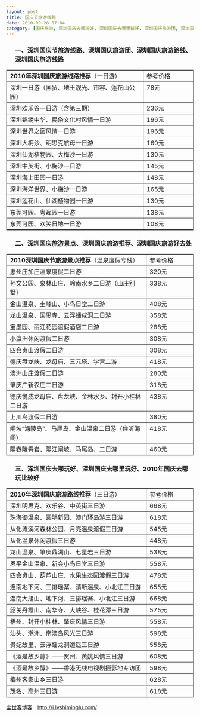 ```yaml
---
layout: post
title: 国庆节旅游线路
date: 2010-09-28 07:04
category: [国庆旅游, 深圳国庆去哪玩好, 深圳国庆去哪里玩好, 深圳国庆旅游团, 深圳国庆旅游好去处, 深圳国庆旅游推荐, 深圳国庆旅游景点, 深圳国庆旅游线路, 深圳国庆旅游路线, 生命痕迹]
---
```

<ol>
<h3>一、深圳国庆节旅游线路、深圳国庆旅游团、深圳国庆旅游路线、深圳国庆旅游线路</h3>
</ol>
<table border="1" cellspacing="0" cellpadding="0" width="541">
<tbody>
<tr>
<td width="408" valign="top"><strong>2010年深圳国庆旅游线路推荐</strong>（一日游）</td>
<td width="133" valign="top">参考价格</td>
</tr>
<tr>
<td width="408" valign="top">深圳一日游（国贸、地王观光、市容、莲花山公园）</td>
<td width="133" valign="top">78元</td>
</tr>
<tr>
<td width="408" valign="top">深圳欢乐谷一日游（含第三期）</td>
<td width="133" valign="top">236元</td>
</tr>
<tr>
<td width="408" valign="top">深圳锦绣中华、民俗文化村风情一日游</td>
<td width="133" valign="top">196元</td>
</tr>
<tr>
<td width="408" valign="top">深圳世界之窗风情一日游</td>
<td width="133" valign="top">196元</td>
</tr>
<tr>
<td width="408" valign="top">深圳大梅沙、明思克航母一日游</td>
<td width="133" valign="top">160元</td>
</tr>
<tr>
<td width="408" valign="top">深圳仙湖植物园、大梅沙一日游</td>
<td width="133" valign="top">130元</td>
</tr>
<tr>
<td width="408" valign="top">深圳中英街、小梅沙一日游</td>
<td width="133" valign="top">145元</td>
</tr>
<tr>
<td width="408" valign="top">深圳海上田园一日游</td>
<td width="133" valign="top">148元</td>
</tr>
<tr>
<td width="408" valign="top">深圳海洋世界、小梅沙一日游</td>
<td width="133" valign="top">165元</td>
</tr>
<tr>
<td width="408" valign="top">深圳莲花山、仙湖植物园一日游</td>
<td width="133" valign="top">130元</td>
</tr>
<tr>
<td width="408" valign="top">东莞可园、粤晖园一日游</td>
<td width="133" valign="top">138元</td>
</tr>
<tr>
<td width="408" valign="top">东莞可园、欢笑日地一日游</td>
<td width="133" valign="top">108元</td>
</tr>
</tbody>
</table>
<ol>
<h3>二、深圳国庆旅游景点、深圳国庆旅游推荐、深圳国庆旅游好去处</h3>
</ol>
<table border="1" cellspacing="0" cellpadding="0" width="529">
<tbody>
<tr>
<td width="408" valign="top"><strong>2010深圳国庆节旅游景点推荐</strong>（温泉度假专线）</td>
<td width="121" valign="top">参考价格</td>
</tr>
<tr>
<td width="408" valign="top">惠州庄加庄溫泉度假二日游</td>
<td width="121" valign="top">320元</td>
</tr>
<tr>
<td width="408" valign="top">孙文公园、泉林山庄、岭南水乡二日游（山庄别墅）</td>
<td width="121" valign="top">338元</td>
</tr>
<tr>
<td width="408" valign="top">金山温泉、圭峰山、小鸟日堂二日游</td>
<td width="121" valign="top">408元</td>
</tr>
<tr>
<td width="408" valign="top">龙山温泉、国恩寺、云浮蟠成洞二日游</td>
<td width="121" valign="top">358元</td>
</tr>
<tr>
<td width="408" valign="top">宝墨园、丽江花园渡假酒店二日游</td>
<td width="121" valign="top">288元</td>
</tr>
<tr>
<td width="408" valign="top">小瀛洲休闲渡假二日游</td>
<td width="121" valign="top">308元</td>
</tr>
<tr>
<td width="408" valign="top">四会贞山渡假二日游</td>
<td width="121" valign="top">308元</td>
</tr>
<tr>
<td width="408" valign="top">德庆盘龙峡、龙母庙、三元塔、学宫二游</td>
<td width="121" valign="top">418元</td>
</tr>
<tr>
<td width="408" valign="top">澳洲山庄渡假二日游</td>
<td width="121" valign="top">280元</td>
</tr>
<tr>
<td width="408" valign="top">肇庆广新农庄二日游</td>
<td width="121" valign="top">318元</td>
</tr>
<tr>
<td width="408" valign="top">德庆悦成龙母庙、盘龙峡、金林水乡、封开小桂林二日游</td>
<td width="121" valign="top">438元</td>
</tr>
<tr>
<td width="408" valign="top">上川岛渡假二日游</td>
<td width="121" valign="top">380元</td>
</tr>
<tr>
<td width="408" valign="top">闸坡“海陵岛”、马尾岛、金山温泉二日游（住听海阁）</td>
<td width="121" valign="top">418元</td>
</tr>
<tr>
<td width="408" valign="top">陽舂陵霄岩、陽江闸坡、马尾岛、二日游</td>
<td width="121" valign="top">460元</td>
</tr>
</tbody>
</table>
<ol>
<h3>三、深圳国庆去哪玩好、深圳国庆去哪里玩好、2010年国庆去哪玩比较好</h3>
</ol>
<table border="1" cellspacing="0" cellpadding="0" width="529">
<tbody>
<tr>
<td width="408" valign="top"><strong>2010年深圳国庆旅游路线推荐</strong>（三日游）</td>
<td width="121" valign="top">参考价格</td>
</tr>
<tr>
<td width="408" valign="top">深圳明思克、欢乐谷、中英街三日游</td>
<td width="121" valign="top">668元</td>
</tr>
<tr>
<td width="408" valign="top">珠海御温泉、圆明新园、澳门环岛游三日游</td>
<td width="121" valign="top">618元</td>
</tr>
<tr>
<td width="408" valign="top">从化流溪河森林公园、月亮温泉渡假三日游</td>
<td width="121" valign="top">545元</td>
</tr>
<tr>
<td width="408" valign="top">从化温泉休闲渡假三日游</td>
<td width="121" valign="top">448元</td>
</tr>
<tr>
<td width="408" valign="top">龙山温泉、肇庆鼎湖山、七星岩三日游</td>
<td width="121" valign="top">538元</td>
</tr>
<tr>
<td width="408" valign="top">恩平金山温泉、新会小鸟日堂三日游</td>
<td width="121" valign="top">558元</td>
</tr>
<tr>
<td width="408" valign="top">四会贞山、葫芦山庄、水果生态园渡假三日游</td>
<td width="121" valign="top">478元</td>
</tr>
<tr>
<td width="408" valign="top">连南地下河、三排瑶寨、清新温泉、小北江三日游</td>
<td width="121" valign="top">655元</td>
</tr>
<tr>
<td width="408" valign="top">连南大旭山、地下河、三排瑶寨、小北江三日游</td>
<td width="121" valign="top">668元</td>
</tr>
<tr>
<td width="408" valign="top">韶关丹霞山、南华寺、大峡谷、桂花潭三日游</td>
<td width="121" valign="top">575元</td>
</tr>
<tr>
<td width="408" valign="top">梧州、封开小桂林、肇庆风情三日游</td>
<td width="121" valign="top">558元</td>
</tr>
<tr>
<td width="408" valign="top">汕头、潮洲、南澳岛风光三日游</td>
<td width="121" valign="top">598元</td>
</tr>
<tr>
<td width="408" valign="top">贵妃故里、云浮蟠龙洞逍遥三日游</td>
<td width="121" valign="top">558元</td>
</tr>
<tr>
<td width="408" valign="top">《酒是故乡醇》——贺州、黄姚风情三日游</td>
<td width="121" valign="top">608元</td>
</tr>
<tr>
<td width="408" valign="top">《酒是故乡醇》——香港无线电视剧摄影地专访团</td>
<td width="121" valign="top">598元</td>
</tr>
<tr>
<td width="408" valign="top">梅州客家山乡三日游</td>
<td width="121" valign="top">628元</td>
</tr>
<tr>
<td width="408" valign="top">茂名、高州三日游</td>
<td width="121" valign="top">618元</td>
</tr>
</tbody>
</table>


<a href="http://i.lvshiminglu.com/">尘世客博客</a>：<a href="http://i.lvshiminglu.com/">http://i.lvshiminglu.com/</a>

